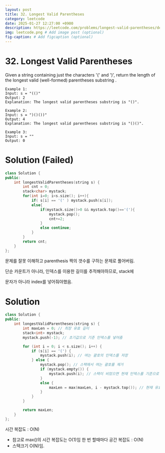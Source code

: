 ```yaml
---
layout: post
title: 32. Longest Valid Parentheses
category: leetcode
date: 2025-01-27 12:27:00 +0900
description: https://leetcode.com/problems/longest-valid-parentheses/description/?envType=company&envId=google&favoriteSlug=google-thirty-days
img: leetcode.png # Add image post (optional)
fig-caption: # Add figcaption (optional)
---
```


# 32. Longest Valid Parentheses

Given a string containing just the characters '(' and ')', return the length of the longest valid (well-formed) parentheses 
substring
.

 
```
Example 1:
Input: s = "(()"
Output: 2
Explanation: The longest valid parentheses substring is "()".
```

```
Example 2:
Input: s = ")()())"
Output: 4
Explanation: The longest valid parentheses substring is "()()".
```

```
Example 3:
Input: s = ""
Output: 0
```


# Solution (Failed)
```cpp
class Solution {
public:
    int longestValidParentheses(string s) {
        int cnt = 0;
        stack<char> mystack;
        for(int i=0; i<s.size(); i++){
            if( s[i] == '(' ) mystack.push(s[i]);
            else{
                if(mystack.size()>0 && mystack.top()=='('){
                    mystack.pop();
                    cnt+=2;
                } 
                else continue;
            }
        }
        return cnt;
    }
};
```

문제를 잘못 이해하고 parenthesis 짝의 갯수를 구하는 문제로 풀어버림.

단순 카운트가 아니라, 인덱스를 이용한 길이를 추적해야하므로, stack에 

문자가 아니라 index를 넣어줘야했음. 



# Solution
```cpp
class Solution {
public:
    int longestValidParentheses(string s) {
        int maxLen = 0; // 최장 유효 길이
        stack<int> mystack;
        mystack.push(-1); // 초기값으로 기준 인덱스를 넣어줌

        for (int i = 0; i < s.size(); i++) {
            if (s[i] == '(') {
                mystack.push(i); // 여는 괄호의 인덱스를 저장
            } else {
                mystack.pop(); // 스택에서 여는 괄호를 제거
                if (mystack.empty()) {
                    mystack.push(i); // 스택이 비었으면 현재 인덱스를 기준으로 갱신
                } 
                else {
                    maxLen = max(maxLen, i - mystack.top()); // 현재 유효한 길이를 계산
                }
            }
        }

        return maxLen;
    }
};
```

시간 복잡도 : O(N)
- 참고로 max()의 시간 복잡도는 O(1)임 한 번 할때마다 
공간 복잡도 : O(N)
- 스택크기 O(N)임.